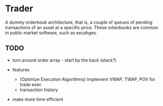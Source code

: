 # Trader
A dummy orderbook architecture, that is, a couple of queues of pending transactions of an asset at a specific price. These orberbooks are common in public market software, such as excahges.

## TODO
- turn around order array - start by the back (stack?)
- features
    - (Optimize Execution Algorithms) Implement VWAP, TWAP, POV for trade exec
    - transaction history

- make more time efficient
